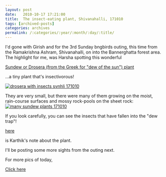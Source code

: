 ```yaml
---
layout: post
date:	2010-10-17 17:21:00
title:  The insect-eating plant, Shivanahalli, 171010
tags: [archived-posts]
categories: archives
permalink: /:categories/:year/:month/:day/:title/
---
```

I'd gone with Girish and <lj user="birdonthewire"> for the 3rd Sunday bngbirds outing, this time from the Ramakrishna Ashram, Shivanahalli, on into the Bannerghatta forest area. The highlight for me, was Harsha spotting this wonderful 

<a href="http://en.wikipedia.org/wiki/Drosera"> Sundew or Drosera (from the Greek for "dew of the sun") plant </a>

...a tiny plant that's insectivorous!


<a href="http://s835.photobucket.com/albums/zz275/dffrntpx/?action=view&amp;current=IMG_4551.jpg" target="_blank"><img src="http://i835.photobucket.com/albums/zz275/dffrntpx/IMG_4551.jpg" border="0" alt="drosera with insects svnhli 171010"></a>

They are very small, but there were many of them growing on the moist, rain-course surfaces and mossy rock-pools on the sheet rock:
<a href="http://s835.photobucket.com/albums/zz275/dffrntpx/?action=view&amp;current=IMG_4558.jpg" target="_blank"><img src="http://i835.photobucket.com/albums/zz275/dffrntpx/IMG_4558.jpg" border="0" alt="many sundew plants 171010"></a>


If you look carefully, you can see the insects that have fallen into the "dew trap"!

<a href="http://www.wildwanderer.com/journal/sundew-plant.html"> here </a>

is Karthik's note about the plant.


I'll be posting some more sights from the outing next.

</lj-cut>

For more pics of today, 

<a href="http://picasaweb.google.com/mohandeepa/3rdSundayOutingShivanahalli171010#"> Click here </a>
